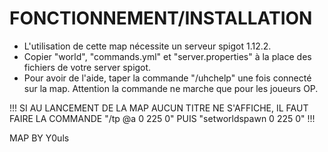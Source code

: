 # FONCTIONNEMENT/INSTALLATION #

- L'utilisation de cette map nécessite un serveur spigot 1.12.2.
- Copier "world", "commands.yml" et "server.properties" à la place des fichiers de votre server spigot.
- Pour avoir de l'aide, taper la commande "/uhchelp" une fois connecté sur la map. Attention la commande ne marche que pour les joueurs OP.

!!! SI AU LANCEMENT DE LA MAP AUCUN TITRE NE S'AFFICHE, IL FAUT FAIRE LA COMMANDE "/tp @a 0 225 0" PUIS "setworldspawn 0 225 0" !!!

MAP BY Y0uls
